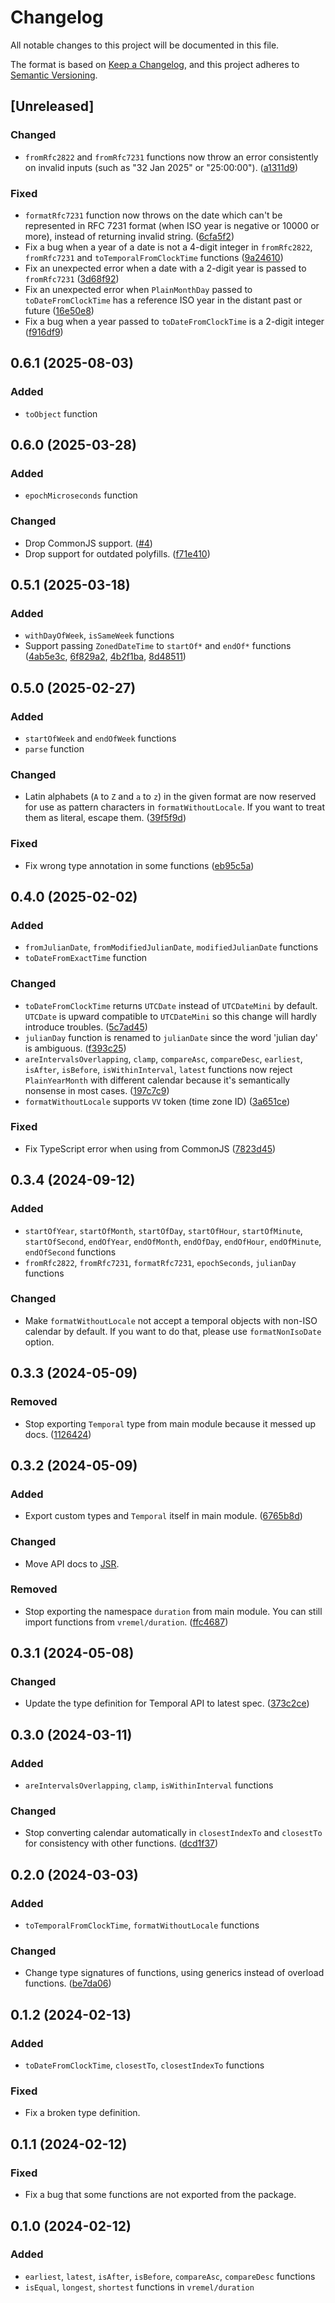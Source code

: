 # Changelog

All notable changes to this project will be documented in this file.

The format is based on [Keep a Changelog](https://keepachangelog.com/en/1.1.0/),
and this project adheres to [Semantic Versioning](https://semver.org/spec/v2.0.0.html).

## [Unreleased]

### Changed

- `fromRfc2822` and `fromRfc7231` functions now throw an error consistently on invalid inputs (such as "32 Jan 2025" or "25:00:00"). ([a1311d9](https://github.com/fabon-f/vremel/commit/a1311d9222c2fe0c44ec17f1aea71ba45d7c1729))

### Fixed

- `formatRfc7231` function now throws on the date which can't be represented in RFC 7231 format (when ISO year is negative or 10000 or more), instead of returning invalid string. ([6cfa5f2](https://github.com/fabon-f/vremel/commit/6cfa5f2b1d70004ec7d7db208fe9225878b6efb4))
- Fix a bug when a year of a date is not a 4-digit integer in `fromRfc2822`, `fromRfc7231` and `toTemporalFromClockTime` functions ([9a24610](https://github.com/fabon-f/vremel/commit/9a2461001be4883bd4ef8dd11a2591211a9f965f))
- Fix an unexpected error when a date with a 2-digit year is passed to `fromRfc7231` ([3d68f92](https://github.com/fabon-f/vremel/commit/3d68f926086600898fdb031e02910b54ec863d9a))
- Fix an unexpected error when `PlainMonthDay` passed to `toDateFromClockTime` has a reference ISO year in the distant past or future ([16e50e8](https://github.com/fabon-f/vremel/commit/16e50e848c59597d7c09f0f09464666a687d4d9b))
- Fix a bug when a year passed to `toDateFromClockTime` is a 2-digit integer ([f916df9](https://github.com/fabon-f/vremel/commit/f916df924855ab6769d14a1f89a7efdabf65ac65))

## 0.6.1 (2025-08-03)

### Added

- `toObject` function

## 0.6.0 (2025-03-28)

### Added

- `epochMicroseconds` function

### Changed

- Drop CommonJS support. ([#4](https://github.com/fabon-f/vremel/pull/4))
- Drop support for outdated polyfills. ([f71e410](https://github.com/fabon-f/vremel/commit/f71e41070c2f75ff5761e025afeafb01e24ad07b))

## 0.5.1 (2025-03-18)

### Added

- `withDayOfWeek`, `isSameWeek` functions
- Support passing `ZonedDateTime` to `startOf*` and `endOf*` functions ([4ab5e3c](https://github.com/fabon-f/vremel/commit/4ab5e3c217d6eea8b4c3b3e42451d06bfec4d6d0), [6f829a2](https://github.com/fabon-f/vremel/commit/6f829a233bcea99b3d29e4e1df4e69708f5ab72e), [4b2f1ba](https://github.com/fabon-f/vremel/commit/4b2f1ba6b8c273acda237ac13c2915f00b3aa3b1), [8d48511](https://github.com/fabon-f/vremel/commit/8d48511f57bd2752eb0737e0e20c17203e3f97cf))

## 0.5.0 (2025-02-27)

### Added

- `startOfWeek` and `endOfWeek` functions
- `parse` function

### Changed

- Latin alphabets (`A` to `Z` and `a` to `z`) in the given format are now reserved for use as pattern characters in `formatWithoutLocale`. If you want to treat them as literal, escape them. ([39f5f9d](https://github.com/fabon-f/vremel/commit/39f5f9d7c6c3585796301992285b5ddfcaed46a1))

### Fixed

- Fix wrong type annotation in some functions ([eb95c5a](https://github.com/fabon-f/vremel/commit/eb95c5a214526b8f950c3952190135467f220fe1))

## 0.4.0 (2025-02-02)

### Added

- `fromJulianDate`, `fromModifiedJulianDate`, `modifiedJulianDate` functions
- `toDateFromExactTime` function

### Changed

- `toDateFromClockTime` returns `UTCDate` instead of `UTCDateMini` by default. `UTCDate` is upward compatible to `UTCDateMini` so this change will hardly introduce troubles. ([5c7ad45](https://github.com/fabon-f/vremel/commit/5c7ad45b49295ceca8732a285f5433dc3afe6a28))
- `julianDay` function is renamed to `julianDate` since the word 'julian day' is ambiguous. ([f393c25](https://github.com/fabon-f/vremel/commit/f393c25b7fc2c32327d009cee4a5d8b3dfeb2ef9))
- `areIntervalsOverlapping`, `clamp`, `compareAsc`, `compareDesc`, `earliest`, `isAfter`, `isBefore`, `isWithinInterval`, `latest` functions now reject `PlainYearMonth` with different calendar because it's semantically nonsense in most cases. ([197c7c9](https://github.com/fabon-f/vremel/commit/197c7c9e2507f3a68a047afc673fdb4f8bd81f89))
- `formatWithoutLocale` supports `VV` token (time zone ID) ([3a651ce](https://github.com/fabon-f/vremel/commit/3a651ce409452f1c2e3a2c17f6727eb2ce43451f))

### Fixed

- Fix TypeScript error when using from CommonJS ([7823d45](https://github.com/fabon-f/vremel/commit/7823d451cd34faabeb84267c34c5a54046b735ca))

## 0.3.4 (2024-09-12)

### Added

- `startOfYear`, `startOfMonth`, `startOfDay`, `startOfHour`, `startOfMinute`, `startOfSecond`, `endOfYear`, `endOfMonth`, `endOfDay`, `endOfHour`, `endOfMinute`, `endOfSecond` functions
- `fromRfc2822`, `fromRfc7231`, `formatRfc7231`, `epochSeconds`, `julianDay` functions

### Changed

- Make `formatWithoutLocale` not accept a temporal objects with non-ISO calendar by default. If you want to do that, please use `formatNonIsoDate` option.

## 0.3.3 (2024-05-09)

### Removed

- Stop exporting `Temporal` type from main module because it messed up docs. ([1126424](https://github.com/fabon-f/vremel/commit/1126424c2cd077267080a1dfa7c966ae4b499192))

## 0.3.2 (2024-05-09)

### Added

- Export custom types and `Temporal` itself in main module. ([6765b8d](https://github.com/fabon-f/vremel/commit/6765b8dd0b5e6e22d5088bbb93f9a99c0acddb84))

### Changed

- Move API docs to [JSR](https://jsr.io/@fabon/vremel/doc).

### Removed

- Stop exporting the namespace `duration` from main module. You can still import functions from `vremel/duration`. ([ffc4687](https://github.com/fabon-f/vremel/commit/ffc468739ea977904ad10e2782c4b3b49634260e))

## 0.3.1 (2024-05-08)

### Changed

- Update the type definition for Temporal API to latest spec. ([373c2ce](https://github.com/fabon-f/vremel/commit/373c2ce8434a2282ee12f859c8aefb9362524835))

## 0.3.0 (2024-03-11)

### Added

- `areIntervalsOverlapping`, `clamp`, `isWithinInterval` functions

### Changed

- Stop converting calendar automatically in `closestIndexTo` and `closestTo` for consistency with other functions. ([dcd1f37](https://github.com/fabon-f/vremel/commit/dcd1f37eb5c1de70a3bde61de88bce879e4aa8e8))

## 0.2.0 (2024-03-03)

### Added

- `toTemporalFromClockTime`, `formatWithoutLocale` functions

### Changed

- Change type signatures of functions, using generics instead of overload functions. ([be7da06](https://github.com/fabon-f/vremel/commit/be7da062168f2ca26152f885fbc275db2d631323))

## 0.1.2 (2024-02-13)

### Added

- `toDateFromClockTime`, `closestTo`, `closestIndexTo` functions

### Fixed

- Fix a broken type definition.

## 0.1.1 (2024-02-12)

### Fixed

- Fix a bug that some functions are not exported from the package.

## 0.1.0 (2024-02-12)

### Added

- `earliest`, `latest`, `isAfter`, `isBefore`, `compareAsc`, `compareDesc` functions
- `isEqual`, `longest`, `shortest` functions in `vremel/duration`
